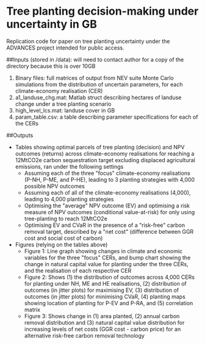 # Tree planting decision-making under uncertainty in GB
Replication code for paper on tree planting uncertainty under the ADVANCES project intended for public access.

##Inputs (stored in /data): will need to contact author for a copy of the directory because this is over 10GB
1. Binary files: full matrices of output from NEV suite Monte Carlo simulations from the distribution of uncertain parameters, for each climate-economy realisation (CER)
2. a1_landuse_chg.mat: Matlab struct describing hectares of landuse change under a tree planting scenario
3. high_level_lcs.mat: landuse cover in GB
4. param_table.csv: a table describing parameter specifications for each of the CERs


##Outputs
* Tables showing optimal parcels of tree planting (decision) and NPV outcomes (returns) across climate-economy realisations for reaching a 12MtCO2e carbon sequestration target excluding displaced agricultural emissions, ran under the following settings
    * Assuming each of the three "focus" climate-economy realisations (P-NH, P-ME, and P-HE), leading to 3 planting strategies with 4,000 possible NPV outcomes
    * Assuming each of all of the climate-economy realisations (4,000), leading to 4,000 planting strategies
    * Optimising the "average" NPV outcome (EV) and optimising a risk measure of NPV outcomes (conditional value-at-risk) for only using tree-planting to reach 12MtCO2e
    * Optimising EV and CVaR in the presence of a "risk-free" carbon removal target, described by a "net cost" (difference between GGR cost and social cost of carbon)
* Figures (relying on the tables above)
    * Figure 1: Line graph showing changes in climate and economic variables for the three "focus" CERs, and bump chart showing the change in natural capital value for planting under the three CERs, and the realisation of each respective CER
    * Figure 2: Shows (1) the distribution of outcomes across 4,000 CERs for planting under NH, ME and HE realisations, (2) distribution of outcomes (in jitter plots) for maximising EV, (3) distribution of outcomes (in jitter plots) for minimising CVaR, (4) planting maps showing location of planting for P-EV and P-RA, and (5) correlation matrix
    * Figure 3: Shows change in (1) area planted, (2) annual carbon removal distribution and (3) natural capital value distribution for increasing levels of net costs (GGR cost - carbon price) for an alternative risk-free carbon removal technology
